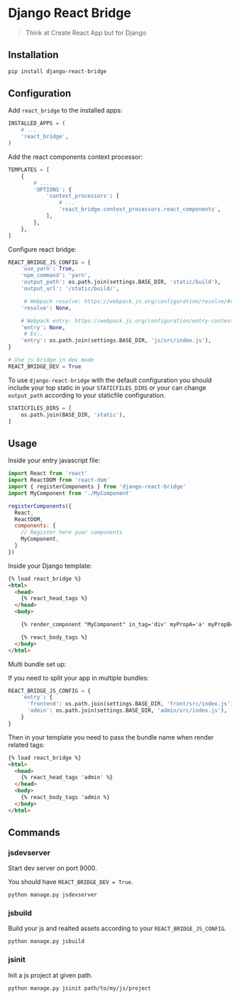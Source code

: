 # Django React Bridge
> Think at Create React App but for Django


## Installation
```sh
pip install django-react-bridge
```

## Configuration

Add `react_bridge` to the installed apps:

```py
INSTALLED_APPS = (
    # ...
    'react_bridge',
)
```

Add the react components context processor:

```py
TEMPLATES = [
    {
        # ...
        'OPTIONS': {
            'context_processors': [
                # ...
                'react_bridge.context_processors.react_components',
            ],
        },
    },
]
```

Configure react bridge:

```python
REACT_BRIDGE_JS_CONFIG = {
    'use_yarn': True,
    'npm_command': 'yarn',
    'output_path': os.path.join(settings.BASE_DIR, 'static/build'),
    'output_url': '/static/build/',

     # Webpack resolve: https://webpack.js.org/configuration/resolve/#resolve
    'resolve': None,

    # Webpack entry: https://webpack.js.org/configuration/entry-context/#entry
    'entry': None,
     # Es:.
    'entry': os.path.join(settings.BASE_DIR, 'js/src/index.js'),
}

# Use js bridge in dev mode
REACT_BRIDGE_DEV = True
```

To use `django-react-bridge` with the default configuration you should
include your top static in your `STATICFILES_DIRS` or your can change
`output_path` according to your staticfile configuration.


```python
STATICFILES_DIRS = [
    os.path.join(BASE_DIR, 'static'),
]
```

## Usage

Inside your entry javascript file:

```js
import React from 'react'
import ReactDOM from 'react-dom'
import { registerComponents } from 'django-react-bridge'
import MyComponent from './MyComponent'

registerComponents({
  React,
  ReactDOM,
  components: {
    // Register here yuor components
    MyComponent,
  }
})
```

Inside your Django template:

```html
{% load react_bridge %}
<html>
  <head>
    {% react_head_tags %}
  </head>
  <body>

    {% render_component "MyComponent" in_tag='div' myPropA='a' myPropB='b' %}

    {% react_body_tags %}
  </body>
</html>
```

Multi bundle set up:

If you need to split your app in multiple bundles:


```python
REACT_BRIDGE_JS_CONFIG = {
    'entry': {
      'frontend': os.path.join(settings.BASE_DIR, 'front/src/index.js'),
      'admin': os.path.join(settings.BASE_DIR, 'admin/src/index.js'),
    }
}
```

Then in your template you need to pass the bundle name when render related tags:

```html
{% load react_bridge %}
<html>
  <head>
    {% react_head_tags 'admin' %}
  </head>
  <body>
    {% react_body_tags 'admin %}
  </body>
</html>
```

## Commands

### jsdevserver

Start dev server on port 9000.

You should have `REACT_BRIDGE_DEV = True`.


```sh
python manage.py jsdevserver
```

### jsbuild

Build your js and realted assets according to your `REACT_BRIDGE_JS_CONFIG`.

```sh
python manage.py jsbuild
```

### jsinit

Init a js project at given path.

```sh
python manage.py jsinit path/to/my/js/project
```